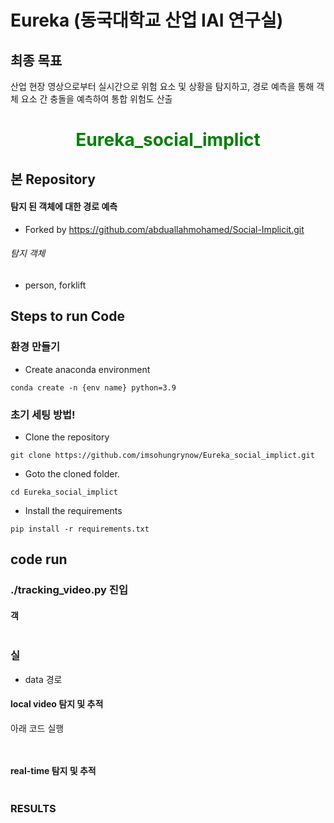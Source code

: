 # Eureka (동국대학교 산업 IAI 연구실)  
## 최종 목표
산업 현장 영상으로부터 실시간으로 위험 요소 및 상황을 탐지하고, 경로 예측을 통해 객체 요소 간 충돌을 예측하여 통합 위험도 산출  
<H1 align="center"><font color="green">
Eureka_social_implict</font></H1>

## 본 Repository
#### 탐지 된 객체에 대한 경로 예측  
- Forked by
https://github.com/abduallahmohamed/Social-Implicit.git

###### 탐지 객체
- person, forklift

## Steps to run Code  

### 환경 만들기
- Create anaconda environment
```
conda create -n {env name} python=3.9
```

### 초기 세팅 방법!

- Clone the repository
```
git clone https://github.com/imsohungrynow/Eureka_social_implict.git
```
- Goto the cloned folder.
```
cd Eureka_social_implict
```
- Install the requirements
```
pip install -r requirements.txt
```

## code run
### ./tracking_video.py 진입

#### 객
```

```

### 실
- data 경로  

#### local video 탐지 및 추적 
아래 코드 실행 
```


```
#### real-time 탐지 및 추적


```

```

### RESULTS
